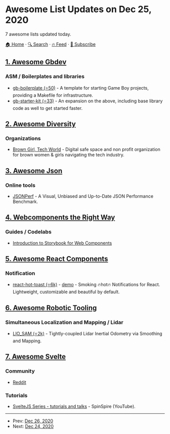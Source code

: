 # Awesome List Updates on Dec 25, 2020

7 awesome lists updated today.

[🏠 Home](/README.md) · [🔍 Search](https://test.trackawesomelist.com/search/) · [🔥 Feed](https://test.trackawesomelist.com/feed.xml) · [📮 Subscribe](https://trackawesomelist.us17.list-manage.com/subscribe?u=d2f0117aa829c83a63ec63c2f&id=36a103854c)



## [1. Awesome Gbdev](/content/gbdev/awesome-gbdev/README.md)

### ASM / Boilerplates and libraries

*   [gb-boilerplate (⭐50)](https://github.com/ISSOtm/gb-boilerplate) - A template for starting Game Boy projects, providing a Makefile for infrastructure.
*   [gb-starter-kit (⭐33)](https://github.com/ISSOtm/gb-starter-kit) - An expansion on the above, including base library code as well to get started faster.

## [2. Awesome Diversity](/content/folkswhocode/awesome-diversity/README.md)

### Organizations

*   [Brown Girl, Tech World](https://www.browngirltech.world/) - Digital safe space and non profit organization for brown women & girls navigating the tech industry.

## [3. Awesome Json](/content/burningtree/awesome-json/README.md)

### Online tools

*   [JSONPerf](https://jsonperf.com) - A Visual, Unbiased and Up-to-Date JSON Performance Benchmark.

## [4. Webcomponents the Right Way](/content/mateusortiz/webcomponents-the-right-way/README.md)

### Guides / Codelabs

*   [Introduction to Storybook for Web Components](https://sinhapiyush.hashnode.dev/introduction-to-storybook-for-web-components)

## [5. Awesome React Components](/content/brillout/awesome-react-components/README.md)

### Notification

*   [react-hot-toast (⭐6k)](https://github.com/timolins/react-hot-toast) - [demo](https://react-hot-toast.com/) - Smoking 🔥hot🔥 Notifications for React. Lightweight, customizable and beautiful by default.

## [6. Awesome Robotic Tooling](/content/protontypes/awesome-robotic-tooling/README.md)

### Simultaneous Localization and Mapping / Lidar

*   [LIO\_SAM (⭐2k)](https://github.com/TixiaoShan/LIO-SAM) - Tightly-coupled Lidar Inertial Odometry via Smoothing and Mapping.

## [7. Awesome Svelte](/content/TheComputerM/awesome-svelte/README.md)

### Community

*   [Reddit](https://www.reddit.com/r/sveltejs/)

### Tutorials

*   [SvelteJS Series - tutorials and talks](https://www.youtube.com/playlist?list=PLKUl5gVuvLjh7l0SDn-BoZtMgN3TDMNPd) - SpinSpire (YouTube).

---

- Prev: [Dec 26, 2020](/content/2020/12/26/README.md)
- Next: [Dec 24, 2020](/content/2020/12/24/README.md)